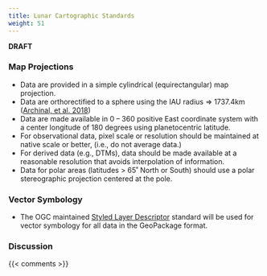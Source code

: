 ```yaml
---
title: Lunar Cartographic Standards
weight: 51
---
```

**DRAFT**

### Map Projections
- Data are provided in a simple cylindrical (equirectangular) map projection.
- Data are orthorectified to a sphere using the IAU radius => 1737.4km ([Archinal, et al. 2018](https://doi.org/10.1007/s10569-017-9805-5))
- Data are made available in 0 – 360 positive East coordinate system with a center longitude of 180 degrees using planetocentric latitude. 
- For observational data, pixel scale or resolution should be maintained at native scale or better, (i.e., do not average data.) 
- For derived data (e.g., DTMs), data should be made available at a reasonable resolution that avoids interpolation of information.
- Data for polar areas (latitudes > 65˚ North or South) should use a polar stereographic projection centered at the pole.

### Vector Symbology
- The OGC maintained [Styled Layer Descriptor](https://www.ogc.org/standards/sld) standard will be used for vector symbology for all data in the GeoPackage format.

### Discussion

{{< comments >}}